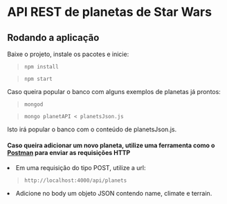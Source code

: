 # API REST de planetas de Star Wars
## Rodando a aplicação


<p>Baixe o projeto, instale os pacotes e inicie: </p>

> `npm install`

> `npm start`
<p>Caso queira popular o banco com alguns exemplos de planetas já prontos:</p>

> `mongod`

> `mongo planetAPI < planetsJson.js`
<p>Isto irá popular o banco com o conteúdo de planetsJson.js.</p>

#### Caso queira adicionar um novo planeta, utilize uma ferramenta como o [Postman](https://www.postman.com/downloads/) para enviar as requisições HTTP
<li>Em uma requisição do tipo POST, utilize a url:</li>

> `http://localhost:4000/api/planets`
<li>Adicione no body um objeto JSON contendo name, climate e terrain.</li>
